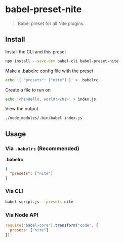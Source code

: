 # babel-preset-nite

> Babel preset for all Nite plugins.

## Install

Install the CLI and this preset

```sh
npm install --save-dev babel-cli babel-preset-nite
```

Make a .babelrc config file with the preset

```sh
echo '{ "presets": ["nite"] }' > .babelrc
```

Create a file to run on

```sh
echo '<h1>Hello, world!</h1>' > index.js
```

View the output

```sh
./node_modules/.bin/babel index.js
```

## Usage

### Via `.babelrc` (Recommended)

**.babelrc**

```json
{
  "presets": ["nite"]
}
```

### Via CLI

```sh
babel script.js --presets nite
```

### Via Node API

```javascript
require("babel-core").transform("code", {
  presets: ["nite"]
});
```
